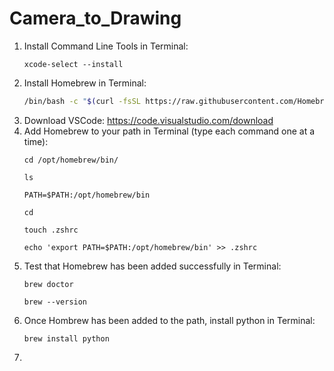 # Camera_to_Drawing
1. Install Command Line Tools in Terminal:
   ```
   xcode-select --install
   ```
2. Install Homebrew in Terminal:
   ```bash
   /bin/bash -c "$(curl -fsSL https://raw.githubusercontent.com/Homebrew/install/HEAD/install.sh)"
   ```
3. Download VSCode: https://code.visualstudio.com/download
4. Add Homebrew to your path in Terminal (type each command one at a time):
   ```
   cd /opt/homebrew/bin/
   ```
   ```
   ls
   ```
   ```
   PATH=$PATH:/opt/homebrew/bin
   ```
   ```
   cd
   ```
   ```
   touch .zshrc
   ```
   ```
   echo 'export PATH=$PATH:/opt/homebrew/bin' >> .zshrc
   ```
5. Test that Homebrew has been added successfully in Terminal:
   ```
   brew doctor
   ```
   ```
   brew --version
   ```
6. Once Hombrew has been added to the path, install python in Terminal:
   ```
   brew install python
   ```
7. 
